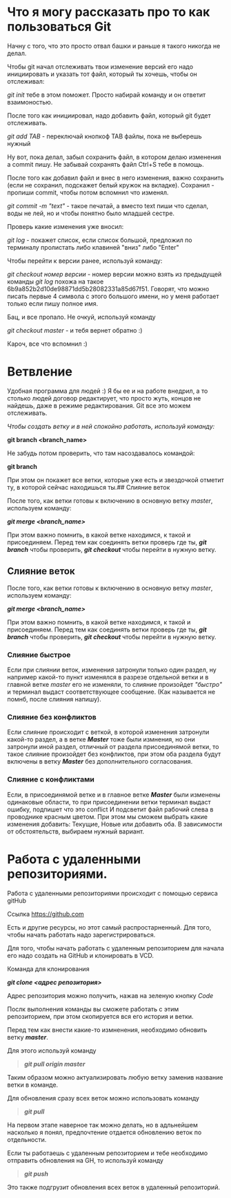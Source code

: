 # Что я могу рассказать про то как пользоваться Git

Начну с того, что это просто отвал башки и раньше я такого никогда не делал.

Чтобы git начал отслеживать твои изменение версий его надо инициировать и указать тот файл, который ты хочешь, чтобы он отслеживал:

*git init* тебе в этом поможет. Просто набирай команду и он ответит взаимоностью.

После того как инициировал, надо добавить файл, который git будет отслеживать.

*git add TAB* - переключай кнопкоф TAB файлы, пока не выберешь нужный

Ну вот, пока делал, забыл сохранить файл, в котором делаю изменения а commit пишу.
Не забывай сохранять файл Ctrl+S тебе в помощь.

После того как добавил файл и внес в него изменения, важно сохранить (если не сохранил, подскажет белый кружок на вкладке). Сохранил - пропиши commit, чтобы потом вспомнил что изменял.

*git commit -m "text"* - такое печатай, а вместо text пиши что сделал, воды не лей, но и чтобы понятно было младшей сестре.

Проверь какие изменения уже вносил:

*git log* - покажет список, если список большой, предложил по терминалу пролистать либо клавиней "вниз" либо "Enter"

Чтобы перейти к версии ранее, используй команду:

*git checkout номер версии* - номер версии можно взять из предыдущей команды *git log* похожа на такое 6b9a852b2d10de98871dd5b28082331a85d67f51. Говорят, что можно писать первые 4 символа с этого большого имени, но у меня работает только если пишу полное имя.

Бац, и все пропало. Не очкуй, используй команду

*git checkout master* - и тебя вернет обратно :)

Кароч, все что вспомнил :)

# Ветвление

Удобная программа для людей :) Я бы ее и на работе внедрил, а то столько людей договор редактирует, что просто жуть, концов не найдешь, даже в режиме редактирования. Git все это можем отслеживать.

*Чтобы создать ветку и в ней спокойно работать, используй команду:*

__git branch <branch_name>__ 

Не забудь потом проверить, что там насоздавалось командой:

__git branch__ 

При этом он покажет все ветки, которые уже есть и звездочкой отметит ту, в которой сейчас находишься ты.## Слияние веток

После того, как ветки готовы к включению в основную ветку *master*, используем команду:

__*git merge <branch_name>*__

При этом важно помнить, в какой ветке находимся, к такой и присоединяем. Перед тем как соединять ветки проверь где ты, __*git branch*__ чтобы проверить, __*git checkout <brnach-name>*__ чтобы перейти в нужную ветку.

## Слияние веток

После того, как ветки готовы к включению в основную ветку *master*, используем команду:

__*git merge <branch_name>*__

При этом важно помнить, в какой ветке находимся, к такой и присоединяем. Перед тем как соединять ветки проверь где ты, __*git branch*__ чтобы проверить, __*git checkout <brnach-name>*__ чтобы перейти в нужную ветку.

### Слияние быстрое

Если при слиянии веток, изменения затронули только один раздел, ну например какой-то пункт изменялся в разрезе отдельной ветки и в главной ветке *master* его не изменяли, то слияние произойдет *"быстро"* и терминал выдаст соответствующее сообщение. (Как называется не помнб, после слияния напишу).

### Слияние без конфликтов

Если слияние происходит с веткой, в которой изменения затронули какой-то раздел, а в ветке __*Master*__ тоже были измнения, но они затронули иной раздел, отличный от раздела присоединямой ветки, то такое слияние произойдет без конфликтов, при этом оба раздела будут включены в ветку __*Master*__ без дополнительного согласования.

### Слияние с конфликтами

Если, в присоединямой ветке и в главное ветке __*Master*__ были изменены одинаковые области, то при присоединении ветки терминал выдаст ошибку, подпишет что это conflict И подсветит файл рабочий слева в проводнике красным цветом. При этом мы сможем выбрать какие изменения добавить: Текущие, Новые или добавить оба. В зависимости от обстоятельств, выбираем нужный вариант. 

# Работа с удаленными репозиториями.

Работа с удаленными репозиториями происходит с помощью сервиса gitHub

Ссылка https://github.com 

Есть и другие ресурсы, но этот самый распростарненный. Для того, чтобы начать работать надо зарегистрироваться.

Для того, чтобы начать работать с удаленным репозиторием для начала его надо создать на GitHub и клонировать в VCD. 

Команда для клонирования

*__git clone <адрес репозитория>__*

Адрес репозитория можно получить, нажав на зеленую кнопку *Code*

Послк выполнения команды вы сможете работать с этим репозиторием, при этом скопируется вся его история и ветки.

Перед тем как внести какие-то измненения, необходимо обновить ветку __*master*__.

Для этого используй команду 

 >__*git pull origin master*__

 Таким образом можно актуализировать любую ветку заменив название ветки в команде.

 Для обновления сразу всех веток можно использовать команду

 >__*git pull*__

 На первом этапе наверное так можно делать, но в адльнейшем насколько я понял, предпочтение отдается обновлению веток по отдельности.

 Если ты работаешь с удаленным репозиторием и тебе необходимо отправить обновления на GH, то используй команду

 >__*git push*__ 

 Это также подгрузит обновления всех веток в удаленный репозиторий.


